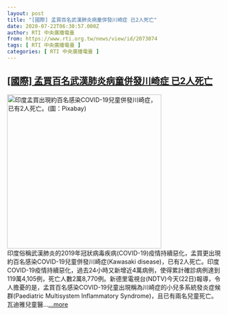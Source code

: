 ```yaml
---
layout: post
title: "[國際] 孟買百名武漢肺炎病童併發川崎症 已2人死亡"
date: 2020-07-22T06:30:57.000Z
author: RTI 中央廣播電臺
from: https://www.rti.org.tw/news/view/id/2073074
tags: [ RTI 中央廣播電臺 ]
categories: [ RTI 中央廣播電臺 ]
---
```

<!--1595399457000-->
[[國際] 孟買百名武漢肺炎病童併發川崎症 已2人死亡](https://www.rti.org.tw/news/view/id/2073074)
------

<div>
<img src="https://static.rti.org.tw/assets/thumbnails/2020/07/22/0cef883f63735bb5da431bb6cf6c0a00.jpg" width="360" alt="印度孟買出現約百名感染COVID-19兒童併發川崎症，已有2人死亡。(圖：Pixabay)" title="印度孟買出現約百名感染COVID-19兒童併發川崎症，已有2人死亡。(圖：Pixabay)"><br>印度俗稱武漢肺炎的2019年冠狀病毒疾病(COVID-19)疫情持續惡化，孟買更出現約百名感染COVID-19兒童併發川崎症(Kawasaki disease)，已有2人死亡。印度COVID-19疫情持續惡化，過去24小時又新增近4萬病例，使得累計確診病例達到119萬4,105例，死亡人數2萬8,770例。新德里電視台(NDTV)今天(22日)報導，令人擔憂的是，孟買百名感染COVID-19兒童出現稱為川崎症的小兒多系統發炎症候群(Paediatric Multisystem Inflammatory Syndrome)，且已有兩名兒童死亡。瓦迪雅兒童醫...<a target="_blank" href="https://www.rti.org.tw/news/view/id/2073074">...more</a>
</div>
